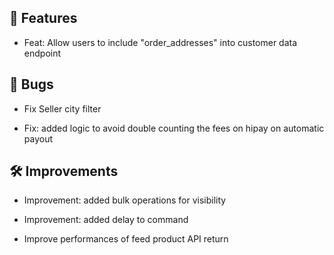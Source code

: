 ## 🚀 Features

- Feat: Allow users to include "order_addresses" into customer data endpoint


## 🐛 Bugs

- Fix Seller city filter

- Fix: added logic to avoid double counting the fees on hipay on automatic payout


## 🛠️ Improvements

- Improvement: added bulk operations for visibility

- Improvement: added delay to command

- Improve performances of feed product API return